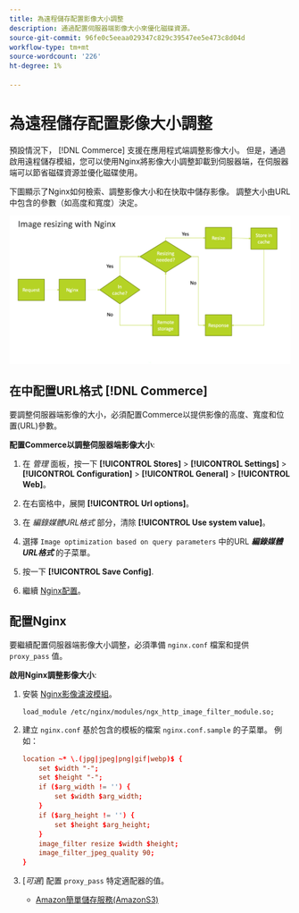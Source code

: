 ```yaml
---
title: 為遠程儲存配置影像大小調整
description: 通過配置伺服器端影像大小來優化磁碟資源。
source-git-commit: 96fe0c5eeaa029347c829c39547ee5e473c8d04d
workflow-type: tm+mt
source-wordcount: '226'
ht-degree: 1%

---
```


# 為遠程儲存配置影像大小調整

預設情況下， [!DNL Commerce] 支援在應用程式端調整影像大小。 但是，通過啟用遠程儲存模組，您可以使用Nginx將影像大小調整卸載到伺服器端，在伺服器端可以節省磁碟資源並優化磁碟使用。

下圖顯示了Nginx如何檢索、調整影像大小和在快取中儲存影像。 調整大小由URL中包含的參數（如高度和寬度）決定。

![調整影像大小](../../assets/configuration/remote-storage-nginx-image-resize.png)

## 在中配置URL格式 [!DNL Commerce]

要調整伺服器端影像的大小，必須配置Commerce以提供影像的高度、寬度和位置(URL)參數。

**配置Commerce以調整伺服器端影像大小**:

1. 在 _管理_ 面板，按一下 **[!UICONTROL Stores]** > **[!UICONTROL Settings]** > **[!UICONTROL Configuration]** > **[!UICONTROL General]** > **[!UICONTROL Web]**。

1. 在右窗格中，展開 **[!UICONTROL Url options]**。

1. 在 _編錄媒體URL格式_ 部分，清除 **[!UICONTROL Use system value]**。

1. 選擇 `Image optimization based on query parameters` 中的URL **_編錄媒體URL格式_** 的子菜單。

1. 按一下 **[!UICONTROL Save Config]**.

1. 繼續 [Nginx配置](#configure-nginx)。

## 配置Nginx

要繼續配置伺服器端影像大小調整，必須準備 `nginx.conf` 檔案和提供 `proxy_pass` 值。

**啟用Nginx調整影像大小**:

1. 安裝 [Nginx影像濾波模組][nginx-module]。

   ```shell
   load_module /etc/nginx/modules/ngx_http_image_filter_module.so;
   ```

1. 建立 `nginx.conf` 基於包含的模板的檔案 `nginx.conf.sample` 的子菜單。 例如：

   ```conf
   location ~* \.(jpg|jpeg|png|gif|webp)$ {
       set $width "-";
       set $height "-";
       if ($arg_width != '') {
           set $width $arg_width;
       }
       if ($arg_height != '') {
           set $height $arg_height;
       }
       image_filter resize $width $height;
       image_filter_jpeg_quality 90;
   }
   ```

1. [_可選_] 配置 `proxy_pass` 特定適配器的值。

   - [Amazon簡單儲存服務(AmazonS3)](remote-storage-aws-s3.md)

<!-- link definitions -->

[nginx-module]: https://nginx.org/en/docs/http/ngx_http_image_filter_module.html
